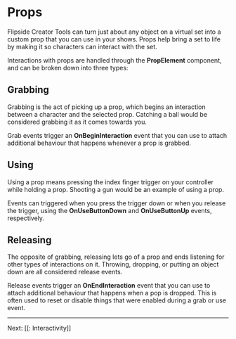 # Props

Flipside Creator Tools can turn just about any object on a virtual set into a custom prop that you can use in your shows. Props help bring a set to life by making it so characters can interact with the set.

Interactions with props are handled through the **PropElement** component, and can be broken down into three types:

## Grabbing

Grabbing is the act of picking up a prop, which begins an interaction between a character and the selected prop. Catching a ball would be considered grabbing it as it comes towards you.

Grab events trigger an **OnBeginInteraction** event that you can use to attach additional behaviour that happens whenever a prop is grabbed.

## Using

Using a prop means pressing the index finger trigger on your controller while holding a prop. Shooting a gun would be an example of using a prop.

Events can triggered when you press the trigger down or when you release the trigger, using the **OnUseButtonDown** and **OnUseButtonUp** events, respectively.

## Releasing

The opposite of grabbing, releasing lets go of a prop and ends listening for other types of interactions on it. Throwing, dropping, or putting an object down are all considered release events.

Release events trigger an **OnEndInteraction** event that you can use to attach additional behaviour that happens when a pop is dropped. This is often used to reset or disable things that were enabled during a grab or use event.

---

Next: [[: Interactivity]]
